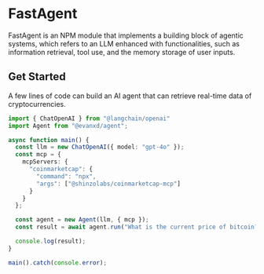 # FastAgent
FastAgent is an NPM module that implements a building block of agentic systems, which refers to an LLM enhanced with functionalities, such as information retrieval, tool use, and the memory storage of user inputs.

## Get Started
A few lines of code can build an AI agent that can retrieve real-time data of cryptocurrencies.

```ts
import { ChatOpenAI } from "@langchain/openai"
import Agent from "@evanxd/agent";

async function main() {
  const llm = new ChatOpenAI({ model: "gpt-4o" });
  const mcp = {
    mcpServers: {
      "coinmarketcap": {
        "command": "npx",
        "args": ["@shinzolabs/coinmarketcap-mcp"]
      }
    }
  };

  const agent = new Agent(llm, { mcp });
  const result = await agent.run("What is the current price of bitcoin?");

  console.log(result);
}

main().catch(console.error);
```

